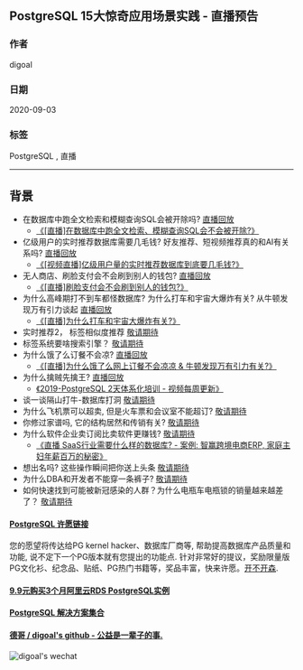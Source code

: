 ## PostgreSQL 15大惊奇应用场景实践 - 直播预告    
    
### 作者    
digoal    
    
### 日期    
2020-09-03    
    
### 标签    
PostgreSQL , 直播     
    
----    
    
## 背景    
    
- 在数据库中跑全文检索和模糊查询SQL会被开除吗?    [直播回放](https://yq.aliyun.com/live/245189 "搜索业务")    
    - [《[直播]在数据库中跑全文检索、模糊查询SQL会不会被开除?》](../202009/20200913_01.md)  
- 亿级用户的实时推荐数据库需要几毛钱? 好友推荐、短视频推荐真的和AI有关系吗?   [直播回放](https://yq.aliyun.com/live/145196 "实时推荐业务")    
    - [《[视频直播]亿级用户量的实时推荐数据库到底要几毛钱?》](../202009/20200910_02.md)  
- 无人商店、刷脸支付会不会刷到别人的钱包?   [直播回放](https://yq.aliyun.com/live/245319 "人脸识别业务")    
    - [《[直播]刷脸支付会不会刷到别人的钱包?》](../202009/20200919_01.md)  
- 为什么高峰期打不到车都怪数据库? 为什么打车和宇宙大爆炸有关? 从牛顿发现万有引力谈起 [直播回放](https://yq.aliyun.com/live/245374 "dd打车逻辑")     
    - [《[直播]为什么打车和宇宙大爆炸有关?》](../202009/20200926_02.md)  
- 实时推荐2， 标签相似度推荐  [敬请期待](./20200903_02.md "阿里妈妈") 
- 标签系统要啥搜索引擎？  [敬请期待](./20200903_02.md "阿里云十亿级资源标签系统jsonb") 
- 为什么饿了么订餐不会凉?  [直播回放](https://yq.aliyun.com/live/245460 "饿了么配送调度")    
    - [《[直播]为什么饿了么网上订餐不会凉凉 & 牛顿发现万有引力有关?》](../202010/20201018_01.md)  
- 为什么擒贼先擒王?  [直播回放](https://yq.aliyun.com/live/1372 "小学生都懂的PG 优化理论")     
    - [《2019-PostgreSQL 2天体系化培训 - 视频每周更新》](../201901/20190105_01.md)  
- 谈一谈隔山打牛-数据库打洞  [敬请期待](./20200903_02.md "多库打通")     
- 为什么飞机票可以超卖, 但是火车票和会议室不能超订?  [敬请期待](./20200903_02.md "excluding idx")    
- 你修过家谱吗, 它的结构居然和传销有关?  [敬请期待](./20200903_02.md "递归, 树(家谱、树搜索)")    
- 为什么软件企业卖订阅比卖软件更赚钱?   [敬请期待](./20200903_02.md "PaaS场景数据库应用")     
    - [《直播 SaaS行业需要什么样的数据库? - 案例: 智赢跨境电商ERP, 家庭主妇年薪百万的秘密》](../202104/20210417_04.md)  
- 想出名吗? 这些操作瞬间把你送上头条   [敬请期待](./20200903_02.md "alipg如何保护DBA、企业数据库安全, sgx")     
- 为什么DBA和开发者不能穿一条裤子?  [敬请期待](./20200903_02.md "json 弹性")    
- 如何快速找到可能被新冠感染的人群？为什么电瓶车电瓶锁的销量越来越差了？  [敬请期待](./20200903_02.md "轨迹，轨迹碰撞，路由，人车合一")
    
    
    
  
#### [PostgreSQL 许愿链接](https://github.com/digoal/blog/issues/76 "269ac3d1c492e938c0191101c7238216")
您的愿望将传达给PG kernel hacker、数据库厂商等, 帮助提高数据库产品质量和功能, 说不定下一个PG版本就有您提出的功能点. 针对非常好的提议，奖励限量版PG文化衫、纪念品、贴纸、PG热门书籍等，奖品丰富，快来许愿。[开不开森](https://github.com/digoal/blog/issues/76 "269ac3d1c492e938c0191101c7238216").  
  
  
#### [9.9元购买3个月阿里云RDS PostgreSQL实例](https://www.aliyun.com/database/postgresqlactivity "57258f76c37864c6e6d23383d05714ea")
  
  
#### [PostgreSQL 解决方案集合](https://yq.aliyun.com/topic/118 "40cff096e9ed7122c512b35d8561d9c8")
  
  
#### [德哥 / digoal's github - 公益是一辈子的事.](https://github.com/digoal/blog/blob/master/README.md "22709685feb7cab07d30f30387f0a9ae")
  
  
![digoal's wechat](../pic/digoal_weixin.jpg "f7ad92eeba24523fd47a6e1a0e691b59")
  
